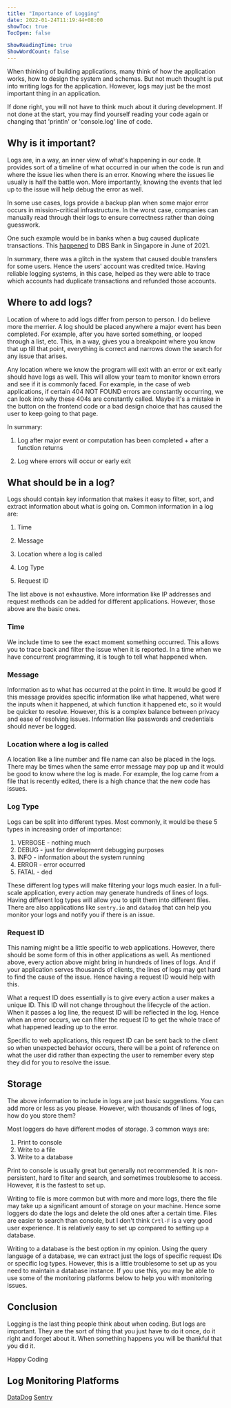 ```yaml
---
title: "Importance of Logging"
date: 2022-01-24T11:19:44+08:00
showToc: true
TocOpen: false

ShowReadingTime: true
ShowWordCount: false
---
```


When thinking of building applications, many think of how the application works, how to design the system and schemas. But not much thought is put into writing logs for the application. However, logs may just be the most important thing in an application.

If done right, you will not have to think much about it during development. If not done at the start, you may find yourself reading your code again or changing that 'println' or 'console.log' line of code.

## Why is it important?

Logs are, in a way, an inner view of what's happening in our code. It provides sort of a timeline of what occurred in our when the code is run and where the issue lies when there is an error. Knowing where the issues lie usually is half the battle won. More importantly, knowing the events that led up to the issue will help debug the error as well.

In some use cases, logs provide a backup plan when some major error occurs in mission-critical infrastructure. In the worst case, companies can manually read through their logs to ensure correctness rather than doing guesswork.

One such example would be in banks when a bug caused duplicate transactions. This [happened](https://www.channelnewsasia.com/singapore/dbs-duplicate-transactions-double-deduction-credit-debit-cards-1960351) to DBS Bank in Singapore in June of 2021.

In summary, there was a glitch in the system that caused double transfers for some users. Hence the users' account was credited twice. Having reliable logging systems, in this case, helped as they were able to trace which accounts had duplicate transactions and refunded those accounts.

## Where to add logs?

Location of where to add logs differ from person to person. I do believe more the merrier. A log should be placed anywhere a major event has been completed. For example, after you have sorted something, or looped through a list, etc. This, in a way, gives you a breakpoint where you know that up till that point, everything is correct and narrows down the search for any issue that arises.

Any location where we know the program will exit with an error or exit early should have logs as well. This will allow your team to monitor known errors and see if it is commonly faced. For example, in the case of web applications, if certain 404 NOT FOUND errors are constantly occurring, we can look into why these 404s are constantly called. Maybe it's a mistake in the button on the frontend code or a bad design choice that has caused the user to keep going to that page.

In summary:

1. Log after major event or computation has been completed + after a function returns

2. Log where errors will occur or early exit

## What should be in a log?

Logs should contain key information that makes it easy to filter, sort, and extract information about what is going on. Common information in a log are:

1. Time

2. Message

3. Location where a log is called

4. Log Type

5. Request ID

The list above is not exhaustive. More information like IP addresses and request methods can be added for different applications. However, those above are the basic ones.

### Time

We include time to see the exact moment something occurred. This allows you to trace back and filter the issue when it is reported. In a time when we have concurrent programming, it is tough to tell what happened when.

### Message

Information as to what has occurred at the point in time. It would be good if this message provides specific information like what happened, what were the inputs when it happened, at which function it happened etc, so it would be quicker to resolve. However, this is a complex balance between privacy and ease of resolving issues. Information like passwords and credentials should never be logged.

### Location where a log is called

A location like a line number and file name can also be placed in the logs. There may be times when the same error message may pop up and it would be good to know where the log is made. For example, the log came from a file that is recently edited, there is a high chance that the new code has issues.

### Log Type

Logs can be split into different types. Most commonly, it would be these 5 types in increasing order of importance:

1. VERBOSE - nothing much
2. DEBUG - just for development debugging purposes
3. INFO - information about the system running
4. ERROR - error occurred
5. FATAL - ded

These different log types will make filtering your logs much easier. In a full-scale application, every action may generate hundreds of lines of logs. Having different log types will allow you to split them into different files. There are also applications like `sentry.io` and `datadog` that can help you monitor your logs and notify you if there is an issue.

### Request ID

This naming might be a little specific to web applications. However, there should be some form of this in other applications as well. As mentioned above, every action above might bring in hundreds of lines of logs. And if your application serves thousands of clients, the lines of logs may get hard to find the cause of the issue. Hence having a request ID would help with this.

What a request ID does essentially is to give every action a user makes a unique ID. This ID will not change throughout the lifecycle of the action. When it passes a log line, the request ID will be reflected in the log. Hence when an error occurs, we can filter the request ID to get the whole trace of what happened leading up to the error.

Specific to web applications, this request ID can be sent back to the client so when unexpected behavior occurs, there will be a point of reference on what the user did rather than expecting the user to remember every step they did for you to resolve the issue.

## Storage

The above information to include in logs are just basic suggestions. You can add more or less as you please. However, with thousands of lines of logs, how do you store them?

Most loggers do have different modes of storage. 3 common ways are:

1. Print to console
2. Write to a file
3. Write to a database

Print to console is usually great but generally not recommended. It is non-persistent, hard to filter and search, and sometimes troublesome to access. However, it is the fastest to set up.

Writing to file is more common but with more and more logs, there the file may take up a significant amount of storage on your machine. Hence some loggers do date the logs and delete the old ones after a certain time. Files are easier to search than console, but I don't think `Crtl-F` is a very good user experience. It is relatively easy to set up compared to setting up a database.

Writing to a database is the best option in my opinion. Using the query language of a database, we can extract just the logs of specific request IDs or specific log types. However, this is a little troublesome to set up as you need to maintain a database instance. If you use this, you may be able to use some of the monitoring platforms below to help you with monitoring issues.

## Conclusion

Logging is the last thing people think about when coding. But logs are important. They are the sort of thing that you just have to do it once, do it right and forget about it. When something happens you will be thankful that you did it.

Happy Coding

## Log Monitoring Platforms

[DataDog](https://www.datadoghq.com/)
[Sentry](https://sentry.io/)
